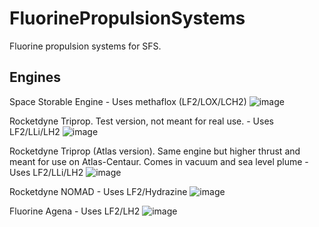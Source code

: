 # FluorinePropulsionSystems
Fluorine propulsion systems for SFS.
## Engines
Space Storable Engine - Uses methaflox (LF2/LOX/LCH2)
![image](https://github.com/LemnscateBiscuit/FluorinePropulsionSystems/assets/144538208/ab2e3d25-480b-4d7d-b077-3caaaef6c06a)

Rocketdyne Triprop. Test version, not meant for real use. - Uses LF2/LLi/LH2
![image](https://github.com/LemnscateBiscuit/FluorinePropulsionSystems/assets/144538208/fdb9fdd0-ede6-4979-b3aa-ece1e31368ce)

Rocketdyne Triprop (Atlas version). Same engine but higher thrust and meant for use on Atlas-Centaur. Comes in vacuum and sea level plume - Uses LF2/LLi/LH2
![image](https://github.com/LemnscateBiscuit/FluorinePropulsionSystems/assets/144538208/57abcbda-bde1-4d82-94f3-5adb687f4681)

Rocketdyne NOMAD - Uses LF2/Hydrazine
![image](https://github.com/LemnscateBiscuit/FluorinePropulsionSystems/assets/144538208/daac8e8f-4ac1-4178-8149-e6f333d386e6)

Fluorine Agena - Uses LF2/LH2
![image](https://github.com/LemnscateBiscuit/FluorinePropulsionSystems/assets/144538208/4d02140b-07a2-4b5d-9313-c1e5bb429dfb)
